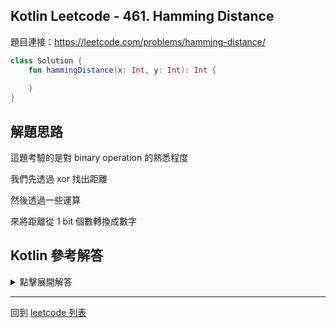 ## Kotlin Leetcode - 461. Hamming Distance

題目連接：<https://leetcode.com/problems/hamming-distance/>

```kotlin
class Solution {
    fun hammingDistance(x: Int, y: Int): Int {
        
    }
}
```

## 解題思路

這題考驗的是對 binary operation 的熟悉程度

我們先透過 xor 找出距離

然後透過一些運算

來將距離從  1 bit 個數轉換成數字

## Kotlin 參考解答

<details>
  <summary>點擊展開解答</summary>

```kotlin
class Solution {
    fun hammingDistance(x: Int, y: Int): Int {
        var foo = x xor y
        var dist = 0
        while (foo != 0) {
            dist++
            foo = foo and (foo - 1)
        }
        return dist
    }
}
```

</details>

------

回到 [leetcode 列表](index.md)
